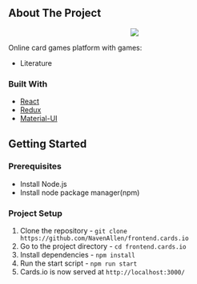 ## About The Project

<p align="center">
<img src= "https://drive.google.com/uc?export=view&id=1k_WJF9hVjHiYhu9LMxAmrmqKR3AmJAmU"></p>

Online card games platform with games:
* Literature


### Built With
* [React](https://reactjs.org/)
* [Redux](https://redux.js.org/)
* [Material-UI](https://material-ui.com/)

## Getting Started

### Prerequisites
* Install Node.js
* Install node package manager(npm)

### Project Setup

1. Clone the repository - `git clone https://github.com/NavenAllen/frontend.cards.io`
2. Go to the project directory - `cd frontend.cards.io`
3. Install dependencies - `npm install`
4. Run the start script - `npm run start`
5. Cards.io is now served at `http://localhost:3000/`





